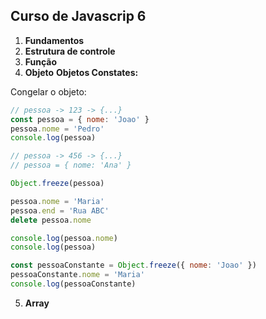 ## Curso de Javascrip 6

1. **Fundamentos**
2. **Estrutura de controle**
3. **Função**
4. **Objeto**
**Objetos Constates:**

Congelar o objeto:
```javascript
// pessoa -> 123 -> {...}
const pessoa = { nome: 'Joao' }
pessoa.nome = 'Pedro'
console.log(pessoa)

// pessoa -> 456 -> {...}
// pessoa = { nome: 'Ana' }

Object.freeze(pessoa)

pessoa.nome = 'Maria'
pessoa.end = 'Rua ABC'
delete pessoa.nome

console.log(pessoa.nome)
console.log(pessoa)

const pessoaConstante = Object.freeze({ nome: 'Joao' })
pessoaConstante.nome = 'Maria'
console.log(pessoaConstante)

```

5. **Array**
